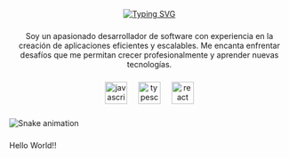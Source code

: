 <div align="center">
<a href="https://git.io/typing-svg"><img src="https://readme-typing-svg.herokuapp.com?font=Fira+Code&weight=600&size=40&duration=2000&pause=1000&center=true&vCenter=true&width=435&lines=Yo+soy;Victor+Hernandez" alt="Typing SVG" /></a>
</div>

###

<p align="center">Soy un apasionado desarrollador de software con experiencia en la creación de aplicaciones eficientes y escalables. Me encanta enfrentar desafíos que me permitan crecer profesionalmente y aprender nuevas tecnologías.</p>

###

<div align="center">
  <img src="https://skillicons.dev/icons?i=js" height="40" alt="javascript logo"  />
  <img width="12" />
  <img src="https://skillicons.dev/icons?i=ts" height="40" alt="typescript logo"  />
  <img width="12" />
  <img src="https://skillicons.dev/icons?i=react" height="40" alt="react logo"  />
</div>

###

<img src="https://raw.githubusercontent.com/TheKinnex/TheKinnex/output/snake.svg" alt="Snake animation" />

###

<p align="left">Hello World!!</p>

###
